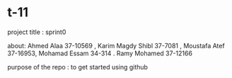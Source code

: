 # t-11

project title : sprint0

about: Ahmed Alaa 37-10569 ,
       Karim Magdy Shibl 37-7081  ,
       Moustafa Atef 37-16953,
       Mohamad Essam 34-314 .
       Ramy Mohamed 37-12166

purpose of the repo : to get started using github

